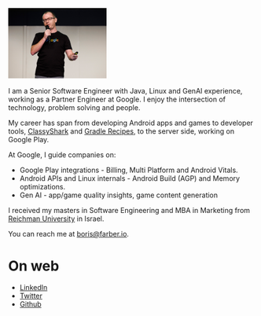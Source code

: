 
<img src="img/Header.jpg" width="200"/>

I am a Senior Software Engineer with Java, Linux and GenAI experience, working as a Partner Engineer at Google. I enjoy the intersection
of technology, problem solving and people.

My career has span from developing Android apps and games to
developer tools, [ClassyShark](https://github.com/google/android-classyshark) and [Gradle Recipes](https://github.com/android/gradle-recipes), 
to the server side, working on Google Play.

At Google, I guide companies on: 
* Google Play integrations - Billing, Multi Platform and Android Vitals.
* Android APIs and Linux internals - Android Build (AGP) and Memory optimizations.
* Gen AI - app/game quality insights, game content generation
 
I received my masters in Software Engineering and MBA in Marketing from [Reichman 
University](https://www.runi.ac.il/en/) in Israel.

You can reach me at <boris@farber.io>.

# On web
* [LinkedIn](https://www.linkedin.com/in/borisfarber/) 
* [Twitter](https://x.com/BorisFarber) 
* [Github](https://github.com/borisf) 
